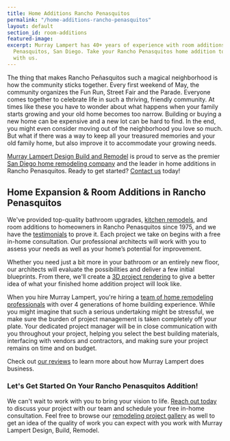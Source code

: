 ```yaml
---
title: Home Additions Rancho Penasquitos
permalink: "/home-additions-rancho-penasquitos"
layout: default
section_id: room-additions
featured-image:
excerpt: Murray Lampert has 40+ years of experience with room additions in Rancho
  Penasquitos, San Diego. Take your Rancho Penasquitos home addition to the next level
  with us.
---
```


The thing that makes Rancho Peñasquitos such a magical neighborhood is how the community sticks together. Every first weekend of May, the community organizes the Fun Run, Street Fair and the Parade. Everyone comes together to celebrate life in such a thriving, friendly community. At times like these you have to wonder about what happens when your family starts growing and your old home becomes too narrow. Building or buying a new home can be expensive and a new lot can be hard to find. In the end, you might even consider moving out of the neighborhood you love so much. But what if there was a way to keep all your treasured memories and your old family home, but also improve it to accommodate your growing needs.

[Murray Lampert Design Build and Remodel](/) is proud to serve as the premier [San Diego home remodeling company](/san-diego-home-remodel-services) and the leader in home additions in Rancho Penasquitos. Ready to get started? [Contact us](#quick-contact) today!

## Home Expansion & Room Additions in Rancho Penasquitos

We've provided top-quality bathroom upgrades, [kitchen remodels](/kitchen-remodeling-rancho-penasquitos), and room additions to homeowners in Rancho Penasquitos since 1975, and we have the [testimonials](/testimonials) to prove it. Each project we take on begins with a free in-home consultation. Our professional architects will work with you to assess your needs as well as your home’s potential for improvement.

Whether you need just a bit more in your bathroom or an entirely new floor, our architects will evaluate the possibilities and deliver a few initial blueprints. From there, we'll create a [3D project rendering](/3d-architectural-rendering-services) to give a better idea of what your finished home addition project will look like.


When you hire Murray Lampert, you're hiring a [team of home remodeling professionals](/about-murray-lampert-design-build-remodel#team-members) with over 4 generations of home building experience. While you might imagine that such a serious undertaking might be stressful, we make sure the burden of project management is taken completely off your plate. Your dedicated project manager will be in close communication with you throughout your project, helping you select the best building materials, interfacing with vendors and contractors, and making sure your project remains on time and on budget.

Check out [our reviews](/reviews) to learn more about how Murray Lampert does business.

### Let's Get Started On Your Rancho Penasquitos Addition!

We can't wait to work with you to bring your vision to life. [Reach out today](#quick-contact) to discuss your project with our team and schedule your free in-home consultation. Feel free to browse our [remodeling project gallery](/san-diego-remodel-project-gallery) as well to get an idea of the quality of work you can expect with you work with Murray Lampert Design, Build, Remodel.
